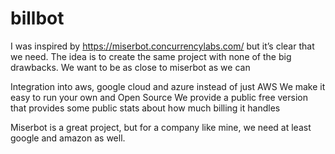 # billbot
I was inspired by https://miserbot.concurrencylabs.com/ but it’s clear that we need. The idea is to create the same project with none of the big drawbacks. We want to be as close to miserbot as we can



Integration into aws, google cloud and azure instead of just AWS
We make it easy to run your own and Open Source
We provide a public free version that provides some public stats about how much billing it handles


Miserbot is a great project, but for a company like mine, we need at least google and amazon as well. 



